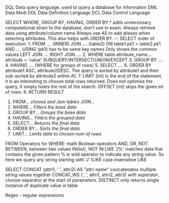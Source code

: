 DQL
     Data query language, used to query a database for information
DML
     Data Modi
DDL
     Data Definition Language
DCL
     Data Control Language


SELECT
     WHERE, GROUP BY, HAVING, ORDER BY
     * adds unnecessary computational strain to the database, don't use in exam. 
     Always retrieve data using attribute/column name
     Always use AS to add aliases when selecting attributes. This also helps with ORDER BY.
     --
     SELECT order of execution:
     1. FROM ....
         (INNER) JOIN .... (table2)
            ON table1.pk1 = table2.pk1
            AND ....
            USING (pk1) has to be same key names
            Only shows the common values
         LEFT JOIN ....
         RIGHT JOIN ....
    2. WHERE table.attribute_name.... attribute = 'value'
    SUBQUERY/INTERSECT/UNION/EXCEPT
    3. GROUP BY ....
    4. HAVING .... (WHERE for groups of rows)
    5. SELECT ....
    6. ORDER BY attribute1 ASC, attribute2DESC. The query is sorted by attribute1 and then sub-sorted by attribute2 within A1.
    7. LIMIT (int) is the end of the statement, it is an interesting to choose total rows returned. Does not optimise the query, it simply hides the rest of the search. OFFSET (int) skips the given int of rows.
    8. RETURN RESULT

1. FROM... *choose and Join tables*
    JOIN...
2. WHERE... *Filters the base data*
3. GROUP BY... *Groups the base data*
4. HAVING... *Filters the grouped data*
5. SELECT... *Returns the final data*
6. ORDER BY... *Sorts the final data*
7. LIMIT... *Limits data to chosen num of rows*

FROM
Operators for WHERE:
     math Boolean operators
     AND, OR, NOT
     BETWEEN, between two values
     IN(list), NOT IN
     LIKE 'J%' matches data that contains the given pattern
     % is wild operator to indicate any string value. So here we query any string starting with 'J'
     ILIKE case insensitive LIKE

SELECT
CONCAT (attri1, ' ', attri2) AS "attri name"
concatenates multiple string values together 
CONCAT_WS (', ', attri1, attri2, attr3) 
*with separator*, choose separator at the start of parameters.
DISTINCT only returns single instance of duplicate value in table



Regex - regular expressions
     
     